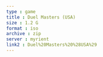 ```yaml
---
type : game
title : Duel Masters (USA)
size : 1.2 G
format : iso
archive : zip
server : myrient
link2 : Duel%20Masters%20%28USA%29
---
```

